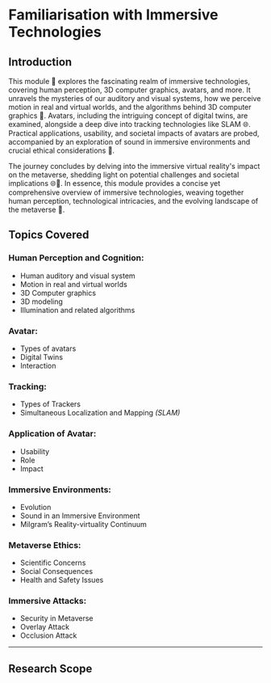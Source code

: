 # Familiarisation with Immersive Technologies  

## Introduction

This module 🚀 explores the fascinating realm of immersive technologies, covering human perception, 3D computer graphics, avatars, and more. It unravels the mysteries of our auditory and visual systems, how we perceive motion in real and virtual worlds, and the algorithms behind 3D computer graphics 🎨. Avatars, including the intriguing concept of digital twins, are examined, alongside a deep dive into tracking technologies like SLAM 🌐. Practical applications, usability, and societal impacts of avatars are probed, accompanied by an exploration of sound in immersive environments and crucial ethical considerations 🤔.

The journey concludes by delving into the immersive virtual reality's impact on the metaverse, shedding light on potential challenges and societal implications 🌐🤯. In essence, this module provides a concise yet comprehensive overview of immersive technologies, weaving together human perception, technological intricacies, and the evolving landscape of the metaverse 🌈.

## Topics Covered

### Human Perception and Cognition:
  * Human auditory and visual system  
  * Motion in real and virtual worlds  
  * 3D Computer graphics  
  * 3D modeling  
  * Illumination and related algorithms  

### Avatar:
  * Types of avatars  
  * Digital Twins  
  * Interaction  

### Tracking:
  * Types of Trackers  
  * Simultaneous Localization and Mapping _(SLAM)_  
    
### Application of Avatar:
  * Usability  
  * Role  
  * Impact   

### Immersive Environments:
  * Evolution  
  * Sound in an Immersive Environment  
  * Milgram’s Reality-virtuality Continuum  

### Metaverse Ethics:  
  * Scientific Concerns  
  * Social Consequences  
  * Health and Safety Issues  

### Immersive Attacks:
  * Security in Metaverse  
  * Overlay Attack  
  * Occlusion Attack  

---  

## Research Scope